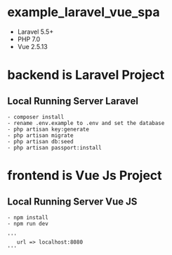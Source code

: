 # example_laravel_vue_spa
   - Laravel 5.5+
   - PHP 7.0
   - Vue 2.5.13

# backend is Laravel Project
   ## Local Running Server Laravel
	- composer install
	- rename .env.example to .env and set the database
	- php artisan key:generate
	- php artisan migrate
	- php artisan db:seed
	- php artisan passport:install

# frontend is Vue Js Project
   ##  Local Running Server Vue JS
	- npm install
	- npm run dev

	'''
	   url => localhost:8080
	'''
